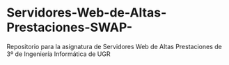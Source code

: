 # Servidores-Web-de-Altas-Prestaciones-SWAP-
Repositorio para la asignatura de Servidores Web de Altas Prestaciones de 3º de Ingeniería Informática de UGR
